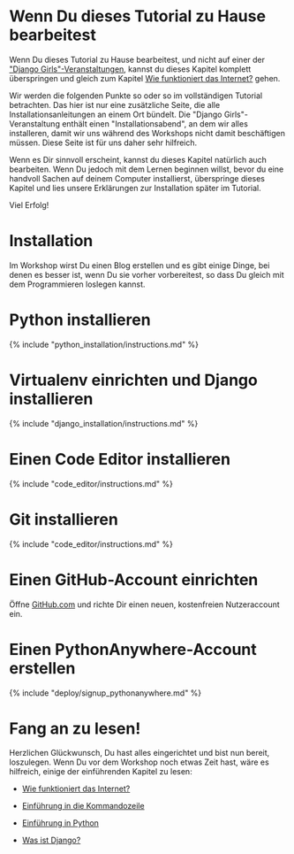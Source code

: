 # Wenn Du dieses Tutorial zu Hause bearbeitest

Wenn Du dieses Tutorial zu Hause bearbeitest, und nicht auf einer der ["Django Girls"-Veranstaltungen](http://djangogirls.org/events/), kannst du dieses Kapitel komplett überspringen und gleich zum Kapitel [Wie funktioniert das Internet?](../how_the_internet_works/README.md) gehen.

Wir werden die folgenden Punkte so oder so im vollständigen Tutorial betrachten. Das hier ist nur eine zusätzliche Seite, die alle Installationsanleitungen an einem Ort bündelt. Die "Django Girls"-Veranstaltung enthält einen "Installationsabend", an dem wir alles installeren, damit wir uns während des Workshops nicht damit beschäftigen müssen. Diese Seite ist für uns daher sehr hilfreich.

Wenn es Dir sinnvoll erscheint, kannst du dieses Kapitel natürlich auch bearbeiten. Wenn Du jedoch mit dem Lernen beginnen willst, bevor du eine handvoll Sachen auf deinem Computer installierst, überspringe dieses Kapitel und lies unsere Erklärungen zur Installation später im Tutorial.

Viel Erfolg!

# Installation

Im Workshop wirst Du einen Blog erstellen und es gibt einige Dinge, bei denen es besser ist, wenn Du sie vorher vorbereitest, so dass Du gleich mit dem Programmieren loslegen kannst.

# Python installieren

{% include "python_installation/instructions.md" %}

# Virtualenv einrichten und Django installieren

{% include "django_installation/instructions.md" %}

# Einen Code Editor installieren

{% include "code_editor/instructions.md" %}

# Git installieren

{% include "code_editor/instructions.md" %}

# Einen GitHub-Account einrichten

Öffne [GitHub.com](http://www.github.com) und richte Dir einen neuen, kostenfreien Nutzeraccount ein.

# Einen PythonAnywhere-Account erstellen

{% include "deploy/signup_pythonanywhere.md" %}

# Fang an zu lesen!

Herzlichen Glückwunsch, Du hast alles eingerichtet und bist nun bereit, loszulegen. Wenn Du vor dem Workshop noch etwas Zeit hast, wäre es hilfreich, einige der einführenden Kapitel zu lesen:

  * [Wie funktioniert das Internet?](../how_the_internet_works/README.md)

  * [Einführung in die Kommandozeile](../intro_to_command_line/README.md)

  * [Einführung in Python](../intro_to_command_line/README.md)

  * [Was ist Django?](../django/README.md)